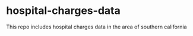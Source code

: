 # hospital-charges-data
This repo includes hospital charges data in the area of southern california
